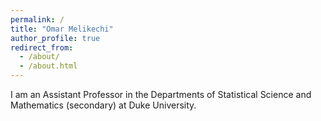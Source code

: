 ```yaml
---
permalink: /
title: "Omar Melikechi"
author_profile: true
redirect_from: 
  - /about/
  - /about.html
---
```


I am an Assistant Professor in the Departments of Statistical Science and Mathematics (secondary) at Duke University.
